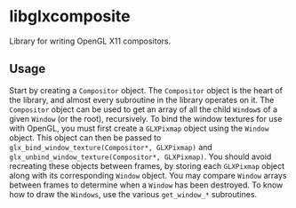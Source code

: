 # libglxcomposite
Library for writing OpenGL X11 compositors.

## Usage
Start by creating a `Compositor` object. The `Compositor` object is the heart of the library, and almost every subroutine in the library operates on it. The `Compositor` object can be used to get an array of all the child `Window`s of a given `Window` (or the root), recursively. To bind the window textures for use with OpenGL, you must first create a `GLXPixmap` object using the `Window` object. This object can then be passed to `glx_bind_window_texture(Compositor*, GLXPixmap)` and `glx_unbind_window_texture(Compositor*, GLXPixmap)`. You should avoid recreating these objects between frames, by storing each `GLXPixmap` object along with its corresponding `Window` object. You may compare `Window` arrays between frames to determine when a `Window` has been destroyed. To know how to draw the `Windows`, use the various `get_window_*` subroutines.
